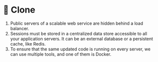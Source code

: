 # 🧬 Clone

1. Public servers of a scalable web service are hidden behind a load balancer.
2. Sessions must be stored in a centralized data store accessible to all your application servers. It can be an external database or a persistent cache, like Redis.
3. To ensure that the same updated code is running on every server, we can use multiple tools, and one of them is Docker.
